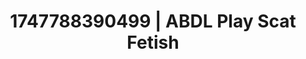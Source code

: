 ---
categories:
- AI lover POV
- Erotic friction
- Lingerie worship
- Gothic romance
- Lustful close-up
image: /assets/images/1747788390499.jpg
layout: post
seo:
  description: Featured content with sensual Scat Fetish, ABDL Play. HD images available.
  keywords: Scat Fetish, ABDL Play
  og_image: /assets/images/1747788390499.jpg
  schema_type: VisualArtwork
tags:
- ABDL Play
- Scat Fetish
- '#1747788390499'
title: 1747788390499 | ABDL Play Scat Fetish
---